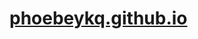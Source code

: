 # <a href="https://phoebeykq.github.io" target="_blank">phoebeykq.github.io</a>

<!--
# About Me 🌈
<a href="https://codepen.io/phoebeykq/embed/BaVxMJY?default-tab=result" target="_blank">codepen.io/phoebeykq/full/BaVxMJY</a>

# Countdown Timer 🚀
<a href="https://codepen.io/phoebeykq/embed/ZEombXK?default-tab=result" target="_blank">codepen.io/phoebeykq/full/ZEombXK</a>

# iPhone Calculator 🧮
<a href="https://codepen.io/phoebeykq/embed/vYpqQMO?default-tab=result" target="_blank">codepen.io/phoebeykq/full/vYpqQMO</a>
-->

<!--
### Hi there 👋
-->

<!--
**phoebeykq/phoebeykq** is a ✨ _special_ ✨ repository because its `README.md` (this file) appears on your GitHub profile.

Here are some ideas to get you started:

- 🔭 I’m currently working on ...
- 🌱 I’m currently learning ...
- 👯 I’m looking to collaborate on ...
- 🤔 I’m looking for help with ...
- 💬 Ask me about ...
- 📫 How to reach me: ...
- 😄 Pronouns: ...
- ⚡ Fun fact: ...
-->